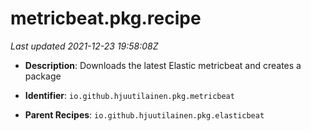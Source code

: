 # metricbeat.pkg.recipe

_Last updated 2021-12-23 19:58:08Z_

- **Description**: Downloads the latest Elastic metricbeat and creates a package

- **Identifier**: `io.github.hjuutilainen.pkg.metricbeat`

- **Parent Recipes**: `io.github.hjuutilainen.pkg.elasticbeat`